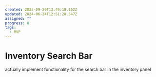```yaml
---
created: 2023-09-20T13:49:18.162Z
updated: 2024-06-24T12:51:28.547Z
assigned: ""
progress: 0
tags:
  - MVP
---
```


# Inventory Search Bar

actually implement functionality for the search bar in the inventory panel
